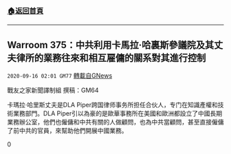 ###  [:house:返回首頁](https://github.com/ourhimalayas/txt)
---

## Warroom 375：中共利用卡馬拉·哈裏斯參議院及其丈夫律所的業務往來和相互雇傭的關系對其進行控制
`2020-09-16 02:01 GM77` [轉載自GNews](https://gnews.org/zh-hant/359917/)

戰友之家新聞譯制組
撰稿：GM64



卡瑪拉·哈里斯丈夫是DLA Piper跨国律师事务所担任合伙人，专门在知識產權和技術業務部門。DLA Piper引以為豪的是歐華事務所在美國和歐洲都設立了中國長期業務辦公室，他們也僱傭和中共有關的人做顧問，也為中共當顧問，甚至直接僱傭了前中共的官員，來幫助他們開展中國業務。

0
